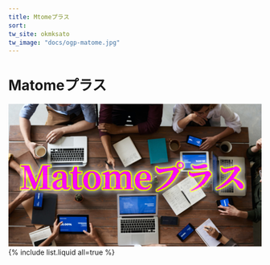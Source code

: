 ```yaml
---
title: Mtomeプラス
sort: 
tw_site: okmksato
tw_image: "docs/ogp-matome.jpg"  
---
```

# Matomeプラス  
![Matomeプラス](./ogp-matome.jpg)  
{% include list.liquid all=true %}
